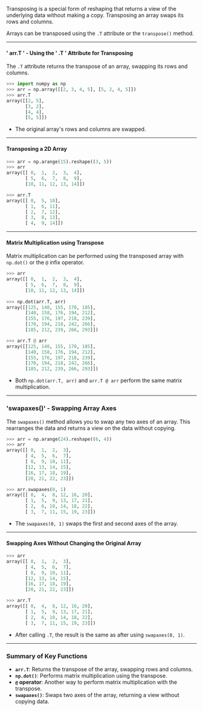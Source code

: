 

Transposing is a special form of reshaping that returns a view of the underlying data without making a copy. Transposing an array swaps its rows and columns.

Arrays can be transposed using the `.T` attribute or the `transpose()` method.

---

#### ' arr.T ' - Using the ' .T ' Attribute for Transposing

The `.T` attribute returns the transpose of an array, swapping its rows and columns.

```python
>>> import numpy as np
>>> arr = np.array([[2, 3, 4, 5], [5, 2, 4, 5]])
>>> arr.T
array([[2, 5],
       [3, 2],
       [4, 4],
       [5, 5]])
```

- The original array's rows and columns are swapped.

---

#### Transposing a 2D Array

```python
>>> arr = np.arange(15).reshape((3, 5))
>>> arr
array([[ 0,  1,  2,  3,  4],
       [ 5,  6,  7,  8,  9],
       [10, 11, 12, 13, 14]])

>>> arr.T
array([[ 0,  5, 10],
       [ 1,  6, 11],
       [ 2,  7, 12],
       [ 3,  8, 13],
       [ 4,  9, 14]])
```

---

#### Matrix Multiplication using Transpose

Matrix multiplication can be performed using the transposed array with `np.dot()` or the `@` infix operator.

```python
>>> arr
array([[ 0,  1,  2,  3,  4],
       [ 5,  6,  7,  8,  9],
       [10, 11, 12, 13, 14]])
    
>>> np.dot(arr.T, arr)
array([[125, 140, 155, 170, 185],
       [140, 158, 176, 194, 212],
       [155, 176, 197, 218, 239],
       [170, 194, 218, 242, 266],
       [185, 212, 239, 266, 293]])

>>> arr.T @ arr
array([[125, 140, 155, 170, 185],
       [140, 158, 176, 194, 212],
       [155, 176, 197, 218, 239],
       [170, 194, 218, 242, 266],
       [185, 212, 239, 266, 293]])
```

- Both `np.dot(arr.T, arr)` and `arr.T @ arr` perform the same matrix multiplication.

---

### 'swapaxes()' - Swapping Array Axes

The `swapaxes()` method allows you to swap any two axes of an array. This rearranges the data and returns a view on the data without copying.

```python
>>> arr = np.arange(24).reshape((6, 4))
>>> arr
array([[ 0,  1,  2,  3],
       [ 4,  5,  6,  7],
       [ 8,  9, 10, 11],
       [12, 13, 14, 15],
       [16, 17, 18, 19],
       [20, 21, 22, 23]])

>>> arr.swapaxes(0, 1)
array([[ 0,  4,  8, 12, 16, 20],
       [ 1,  5,  9, 13, 17, 21],
       [ 2,  6, 10, 14, 18, 22],
       [ 3,  7, 11, 15, 19, 23]])
```

- The `swapaxes(0, 1)` swaps the first and second axes of the array.

---

#### Swapping Axes Without Changing the Original Array

```python
>>> arr
array([[ 0,  1,  2,  3],
       [ 4,  5,  6,  7],
       [ 8,  9, 10, 11],
       [12, 13, 14, 15],
       [16, 17, 18, 19],
       [20, 21, 22, 23]])

>>> arr.T
array([[ 0,  4,  8, 12, 16, 20],
       [ 1,  5,  9, 13, 17, 21],
       [ 2,  6, 10, 14, 18, 22],
       [ 3,  7, 11, 15, 19, 23]])
```

- After calling `.T`, the result is the same as after using `swapaxes(0, 1)`.

---

### Summary of Key Functions

- **`arr.T`**: Returns the transpose of the array, swapping rows and columns.
- **`np.dot()`**: Performs matrix multiplication using the transpose.
- **`@` operator**: Another way to perform matrix multiplication with the transpose.
- **`swapaxes()`**: Swaps two axes of the array, returning a view without copying data.